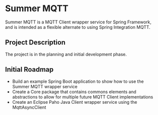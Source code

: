 # Summer MQTT

Summer MQTT is a MQTT Client wrapper service for Spring Framework, and is intended as a flexible alternate to using Spring Integration MQTT.

## Project Description

The project is in the planning and initial development phase.

## Initial Roadmap

- Build an example Spring Boot application to show how to use the Summer MQTT wrapper service
- Create a Core package that contains commons elements and abstractions to allow for multiple future MQTT Client implementations
- Create an Eclipse Paho Java Client wrapper service using the MqttAsyncClient

